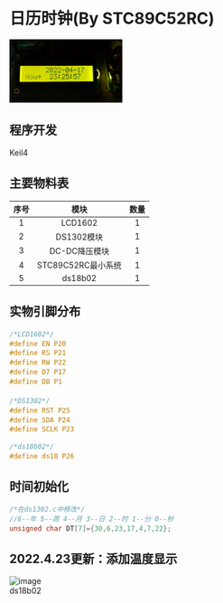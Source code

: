 # 日历时钟(By STC89C52RC)

![image](https://github.com/92summer/Digital-Clock/blob/main/VID_20220417_232555_x264.gif)

## 程序开发

Keil4

## 主要物料表

| 序号 |        模块        | 数量 |
| :--: | :----------------: | :--: |
|  1   |      LCD1602       |  1   |
|  2   |     DS1302模块     |  1   |
|  3   |   DC-DC降压模块    |  1   |
|  4   | STC89C52RC最小系统 |  1   |
|  5   |      ds18b02      |  1   |

## 实物引脚分布

```c
/*LCD1602*/
#define EN P20
#define RS P21
#define RW P22
#define D7 P17
#define DB P1

/*DS1302*/
#define RST P25
#define SDA P24
#define SCLK P23
```  

```c
/*ds18b02*/
#define ds18 P26
```

## 时间初始化

```c
/*在ds1302.c中修改*/
//6--年 5--周 4--月 3--日 2--时 1--分 0--秒
unsigned char DT[7]={30,6,23,17,4,7,22};
```

## 2022.4.23更新：添加温度显示  
![image]()  
ds18b02  
